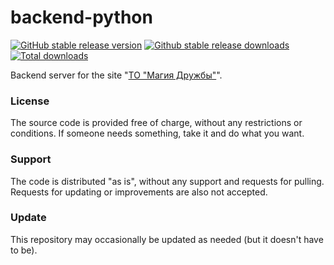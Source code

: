 # backend-python

[![GitHub stable release version](https://img.shields.io/github/v/release/JackieWaltRyan/backend-python.svg?label=Version&logo=github&cacheSeconds=600&style=flat-square)](https://github.com/JackieWaltRyan/backend-python/releases/latest)
[![Github stable release downloads](https://img.shields.io/github/downloads/JackieWaltRyan/backend-python/latest/total.svg?label=Downloads&logo=github&cacheSeconds=600&style=flat-square)![Total downloads](https://img.shields.io/github/downloads/JackieWaltRyan/backend-python/total.svg?label=%2F&cacheSeconds=600&style=flat-square)](https://github.com/JackieWaltRyan/backend-python/releases/latest)

Backend server for the site "[ТО "Магия Дружбы"](https://bronyru.info)".

### License

The source code is provided free of charge, without any restrictions or conditions.  If someone needs something, take it and do what you want.

### Support

The code is distributed "as is", without any support and requests for pulling. Requests for updating or improvements are also not accepted.

### Update

This repository may occasionally be updated as needed (but it doesn't have to be).
